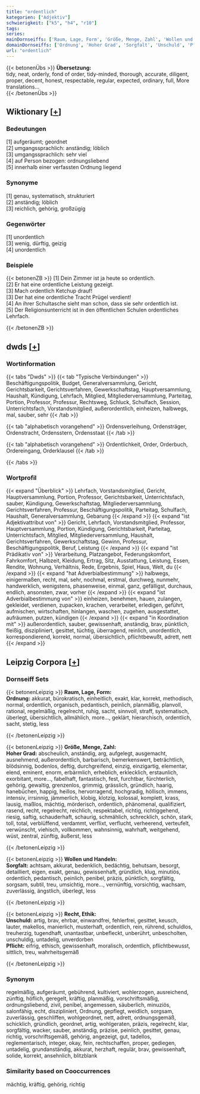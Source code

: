 ```yaml
---
title: "ordentlich"
kategorien: ["Adjektiv"]
schwierigkeit: ["k5", "h4", "r10"]
tags:
series:
mainDornseiffs: ['Raum, Lage, Form', 'Größe, Menge, Zahl', 'Wollen und Handeln', 'Recht, Ethik']
domainDornseiffs: ['Ordnung', 'Hoher Grad', 'Sorgfalt', 'Unschuld', 'Pflicht']
url: "ordentlich"
---
```


{{< betonenÜbs >}}
**Übersetzung:**  
tidy, neat, orderly, fond of order, tidy-minded, thorough, accurate, diligent, proper, decent, honest, respectable, regular, expected, ordinary, full, More translations...  
{{< /betonenÜbs >}}

## Wiktionary [[+](https://de.wiktionary.org/wiki/ordentlich)]

### Bedeutungen
[1] aufgeräumt; geordnet  
[2] umgangssprachlich: anständig; löblich  
[3] umgangssprachlich: sehr viel  
[4]  auf Person bezogen: ordnungsliebend  
[5] innerhalb einer verfassten Ordnung liegend  

### Synonyme
[1] genau, systematisch, strukturiert  
[2] anständig; löblich  
[3] reichlich, gehörig, großzügig  

### Gegenwörter
[1] unordentlich  
[3] wenig, dürftig, geizig  
[4] unordentlich  

### Beispiele
{{< betonenZB >}}
[1] Dein Zimmer ist ja heute so ordentlich.  
[2] Er hat eine ordentliche Leistung gezeigt.  
[3] Mach ordentlich Ketchup drauf!  
[3] Der hat eine ordentliche Tracht Prügel verdient!  
[4] An ihrer Schultasche sieht man schon, dass sie sehr ordentlich ist.  
[5] Der Religionsunterricht ist in den öffentlichen Schulen ordentliches Lehrfach.  

{{< /betonenZB >}}


## dwds [[+](https://www.dwds.de/wb/ordentlich)]

### Wortinformation
{{< tabs "Dwds" >}}
{{< tab "Typische Verbindungen" >}}
Beschäftigungspolitik, Budget, Generalversammlung, Gericht, Gerichtsbarkeit, Gerichtsverfahren, Gewerkschaftstag, Hauptversammlung, Haushalt, Kündigung, Lehrfach, Mitglied, Mitgliederversammlung, Parteitag, Portion, Professor, Professur, Rechtsweg, Schluck, Schulfach, Session, Unterrichtsfach, Vorstandsmitglied, außerordentlich, einheizen, halbwegs, mal, sauber, sehr
{{< /tab >}}

{{< tab "alphabetisch vorangehend" >}}
Ordensverleihung, Ordensträger, Ordenstracht, Ordensstern, Ordensstaat
{{< /tab >}}

{{< tab "alphabetisch vorangehend" >}}
Ordentlichkeit, Order, Orderbuch, Ordereingang, Orderklausel
{{< /tab >}}

{{< /tabs >}}

### Wortprofil
{{< expand "Überblick" >}} Lehrfach, Vorstandsmitglied, Gericht, Hauptversammlung, Portion, Professor, Gerichtsbarkeit, Unterrichtsfach, sauber, Kündigung, Gewerkschaftstag, Mitgliederversammlung, Gerichtsverfahren, Professur, Beschäftigungspolitik, Parteitag, Schulfach, Haushalt, Generalversammlung, Gebarung {{< /expand >}}
{{< expand "ist Adjektivattribut von" >}} Gericht, Lehrfach, Vorstandsmitglied, Professor, Hauptversammlung, Portion, Kündigung, Gerichtsbarkeit, Parteitag, Unterrichtsfach, Mitglied, Mitgliederversammlung, Haushalt, Gerichtsverfahren, Gewerkschaftstag, Gewinn, Professur, Beschäftigungspolitik, Beruf, Leistung {{< /expand >}}
{{< expand "ist Prädikativ von" >}} Verarbeitung, Platzangebot, Federungskomfort, Fahrkomfort, Halbzeit, Kleidung, Ertrag, Sitz, Ausstattung, Leistung, Essen, Rendite, Wohnung, Verhältnis, Rede, Ergebnis, Spiel, Haus, Welt, du {{< /expand >}}
{{< expand "hat Adverbialbestimmung" >}} halbwegs, einigermaßen, recht, mal, sehr, nochmal, erstmal, durchweg, nunmehr, handwerklich, wenigstens, phasenweise, einmal, ganz, gefälligst, durchaus, endlich, ansonsten, zwar, vorher {{< /expand >}}
{{< expand "ist Adverbialbestimmung von" >}} einheizen, benehmen, hauen, zulangen, gekleidet, verdienen, zupacken, krachen, verarbeitet, erledigen, geführt, aufmischen, wirtschaften, hinlangen, waschen, zugehen, ausgestattet, aufräumen, putzen, kündigen {{< /expand >}}
{{< expand "in Koordination mit" >}} außerordentlich, sauber, gewissenhaft, anständig, brav, pünktlich, fleißig, diszipliniert, gesittet, tüchtig, überragend, reinlich, unordentlich, korrespondierend, korrekt, normal, übersichtlich, pflichtbewußt, adrett, nett {{< /expand >}}

## Leipzig Corpora [[+](https://corpora.uni-leipzig.de/en/res?word=ordentlich&corpusId=deu_newscrawl-public_2018)]

### Dornseiff Sets
{{< betonenLeipzig >}}
**Raum, Lage, Form:**  
**Ordnung:** akkurat, bürokratisch, einheitlich, exakt, klar, korrekt, methodisch, normal, ordentlich, organisch, pedantisch, peinlich, planmäßig, planvoll, rational, regelmäßig, regelrecht, ruhig, sacht, sinnvoll, straff, systematisch, überlegt, übersichtlich, allmählich, more..., geklärt, hierarchisch, ordentlich, sacht, stetig, less  

{{< /betonenLeipzig >}}


{{< betonenLeipzig >}}
**Größe, Menge, Zahl:**  
**Hoher Grad:** abscheulich, anständig, arg, aufgelegt, ausgemacht, ausnehmend, außerordentlich, barbarisch, bemerkenswert, beträchtlich, blödsinnig, bodenlos, deftig, durchgreifend, einzig, einzigartig, elementar, elend, eminent, enorm, erbärmlich, erheblich, erklecklich, erstaunlich, exorbitant, more..., fabelhaft, fantastisch, fest, furchtbar, fürchterlich, gehörig, gewaltig, grenzenlos, grimmig, grässlich, gründlich, haarig, hanebüchen, happig, heillos, hervorragend, hochgradig, höllisch, immens, intensiv, irrsinnig, jämmerlich, klobig, klotzig, kolossal, komplett, krass, lausig, maßlos, mächtig, mörderisch, ordentlich, phänomenal, qualifiziert, rasend, recht, regelrecht, reichlich, respektabel, richtig, richtiggehend, riesig, saftig, schauderhaft, schaurig, schmählich, schrecklich, schön, stark, toll, total, verblüffend, verdammt, verflixt, verflucht, verheerend, verteufelt, verwünscht, viehisch, vollkommen, wahnsinnig, wahrhaft, weitgehend, wüst, zentral, zünftig, äußerst, less  

{{< /betonenLeipzig >}}


{{< betonenLeipzig >}}
**Wollen und Handeln:**  
**Sorgfalt:** achtsam, akkurat, bedenklich, bedächtig, behutsam, besorgt, detailliert, eigen, exakt, genau, gewissenhaft, gründlich, klug, minutiös, ordentlich, pedantisch, peinlich, penibel, präzis, pünktlich, sorgfältig, sorgsam, subtil, treu, umsichtig, more..., vernünftig, vorsichtig, wachsam, zuverlässig, ängstlich, überlegt, less  

{{< /betonenLeipzig >}}


{{< betonenLeipzig >}}
**Recht, Ethik:**  
**Unschuld:** artig, brav, ehrbar, einwandfrei, fehlerfrei, gesittet, keusch, lauter, makellos, manierlich, musterhaft, ordentlich, rein, rührend, schuldlos, treuherzig, tugendhaft, unantastbar, unbefleckt, unberührt, unbescholten, unschuldig, untadelig, unverdorben  
**Pflicht:** eifrig, ethisch, gewissenhaft, moralisch, ordentlich, pflichtbewusst, sittlich, treu, wahrheitsgemäß  

{{< /betonenLeipzig >}}

### Synonym
regelmäßig, aufgeräumt, gebührend, kultiviert, wohlerzogen, ausreichend, zünftig, höflich, geregelt, kräftig, planmäßig, vorschriftsmäßig, ordnungsliebend, zivil, penibel, angemessen, säuberlich, minuziös, salonfähig, echt, diszipliniert, Ordnung, gepflegt, weidlich, sorgsam, zuverlässig, geschliffen, wohlgeordnet, nett, adrett, ordnungsgemäß, schicklich, gründlich, geordnet, artig, wohlgeraten, präzis, regelrecht, klar, sorgfältig, wacker, sauber, anständig, präzise, peinlich, gesittet, genau, richtig, vorschriftsgemäß, gehörig, angezeigt, gut, tadellos, reglementarisch, integer, okay, fein, rechtschaffen, proper, gediegen, untadelig, grundanständig, akkurat, herzhaft, regulär, brav, gewissenhaft, solide, korrekt, ansehnlich, blitzblank


### Similarity based on Cooccurrences
mächtig, kräftig, gehörig, richtig

